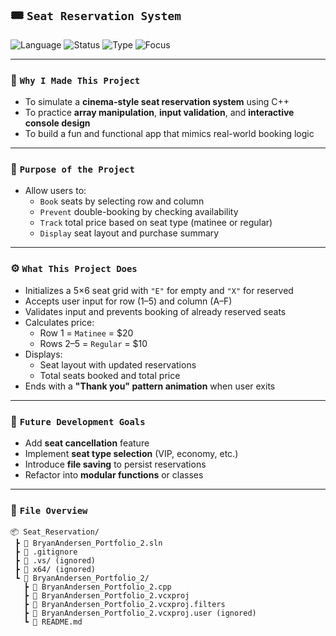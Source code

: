 ## 🎟️ `Seat Reservation System`

![Language](https://img.shields.io/badge/C++-Project-blue?style=for-the-badge&logo=c%2B%2B)
![Status](https://img.shields.io/badge/Status-Active-brightgreen?style=for-the-badge)
![Type](https://img.shields.io/badge/Type-Console%20App-lightgrey?style=for-the-badge)
![Focus](https://img.shields.io/badge/Focus-Array%20%26%20User%20Interaction-orange?style=for-the-badge)

---

### 🎯 `Why I Made This Project`
- To simulate a **cinema-style seat reservation system** using C++  
- To practice **array manipulation**, **input validation**, and **interactive console design**  
- To build a fun and functional app that mimics real-world booking logic

---

### 🧠 `Purpose of the Project`
- Allow users to:
  - `Book` seats by selecting row and column
  - `Prevent` double-booking by checking availability
  - `Track` total price based on seat type (matinee or regular)
  - `Display` seat layout and purchase summary

---

### ⚙️ `What This Project Does`
- Initializes a 5×6 seat grid with `"E"` for empty and `"X"` for reserved  
- Accepts user input for row (1–5) and column (A–F)  
- Validates input and prevents booking of already reserved seats  
- Calculates price:
  - Row 1 = `Matinee` = $20  
  - Rows 2–5 = `Regular` = $10  
- Displays:
  - Seat layout with updated reservations  
  - Total seats booked and total price  
- Ends with a **"Thank you" pattern animation** when user exits

---

### 🚀 `Future Development Goals`
- Add **seat cancellation** feature  
- Implement **seat type selection** (VIP, economy, etc.)  
- Introduce **file saving** to persist reservations  
- Refactor into **modular functions** or classes  

---

### 📁 `File Overview`
```
📦 Seat_Reservation/
 ┣ 📄 BryanAndersen_Portfolio_2.sln
 ┣ 📄 .gitignore
 ┣ 📁 .vs/ (ignored)
 ┣ 📁 x64/ (ignored)
 ┗ 📁 BryanAndersen_Portfolio_2/
   ┣ 📄 BryanAndersen_Portfolio_2.cpp
   ┣ 📄 BryanAndersen_Portfolio_2.vcxproj
   ┣ 📄 BryanAndersen_Portfolio_2.vcxproj.filters
   ┣ 📄 BryanAndersen_Portfolio_2.vcxproj.user (ignored)
   ┗ 📄 README.md
```
